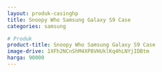 ```yaml
---
layout: produk-casinghp
title: Snoopy Who Samsung Galaxy S9 Case
categories: samsung

# Produk
product-title: Snoopy Who Samsung Galaxy S9 Case
image-drive: 1XFh2NCnShM4XP8VHUklKq4hLNYjIDBtm
harga: 90000
---
```

